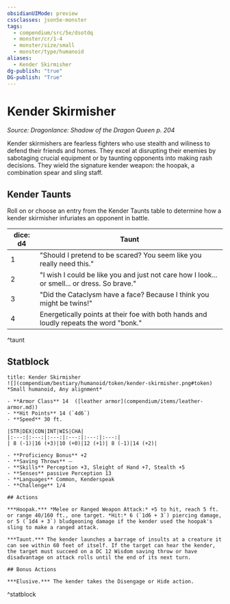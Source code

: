 ```yaml
---
obsidianUIMode: preview
cssclasses: json5e-monster
tags:
  - compendium/src/5e/dsotdq
  - monster/cr/1-4
  - monster/size/small
  - monster/type/humanoid
aliases:
  - Kender Skirmisher
dg-publish: "true"
DG-publish: "True"
---
```

# Kender Skirmisher
*Source: Dragonlance: Shadow of the Dragon Queen p. 204*  

Kender skirmishers are fearless fighters who use stealth and wiliness to defend their friends and homes. They excel at disrupting their enemies by sabotaging crucial equipment or by taunting opponents into making rash decisions. They wield the signature kender weapon: the hoopak, a combination spear and sling staff.

## Kender Taunts

Roll on or choose an entry from the Kender Taunts table to determine how a kender skirmisher infuriates an opponent in battle.

| dice: d4 | Taunt |
|----------|-------|
| 1 | "Should I pretend to be scared? You seem like you really need this." |
| 2 | "I wish I could be like you and just not care how I look... or smell... or dress. So brave." |
| 3 | "Did the Cataclysm have a face? Because I think you might be twins!" |
| 4 | Energetically points at their foe with both hands and loudly repeats the word "bonk." |
^taunt

## Statblock

```ad-statblock
title: Kender Skirmisher
![](compendium/bestiary/humanoid/token/kender-skirmisher.png#token)
*Small humanoid, Any alignment*

- **Armor Class** 14  ([leather armor](compendium/items/leather-armor.md))
- **Hit Points** 14 (`4d6`)
- **Speed** 30 ft.

|STR|DEX|CON|INT|WIS|CHA|
|:---:|:---:|:---:|:---:|:---:|:---:|
| 8 (-1)|16 (+3)|10 (+0)|12 (+1)| 8 (-1)|14 (+2)|

- **Proficiency Bonus** +2
- **Saving Throws** ⏤
- **Skills** Perception +3, Sleight of Hand +7, Stealth +5
- **Senses** passive Perception 13
- **Languages** Common, Kenderspeak
- **Challenge** 1/4

## Actions

***Hoopak.*** *Melee or Ranged Weapon Attack:* +5 to hit, reach 5 ft. or range 40/160 ft., one target. *Hit:* 6 (`1d6 + 3`) piercing damage, or 5 (`1d4 + 3`) bludgeoning damage if the kender used the hoopak's sling to make a ranged attack.

***Taunt.*** The kender launches a barrage of insults at a creature it can see within 60 feet of itself. If the target can hear the kender, the target must succeed on a DC 12 Wisdom saving throw or have disadvantage on attack rolls until the end of its next turn.

## Bonus Actions

***Elusive.*** The kender takes the Disengage or Hide action.
```
^statblock